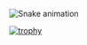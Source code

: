 
![Snake animation](https://github.com/Usik177/Usik177/blob/output/github-contribution-grid-snake.svg)


[![trophy](https://github-profile-trophy.vercel.app/?Usik177=ryo-ma)](https://github.com/ryo-ma/github-profile-trophy)
